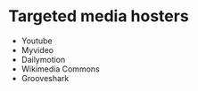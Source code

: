 # Targeted media hosters #

  * Youtube
  * Myvideo
  * Dailymotion
  * Wikimedia Commons
  * Grooveshark